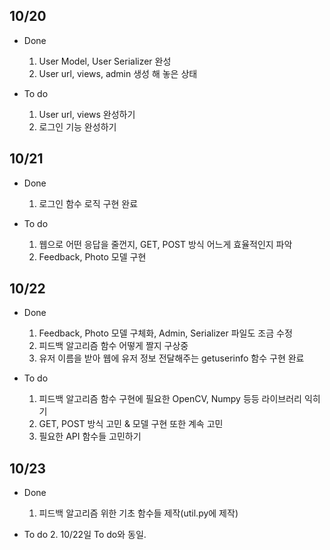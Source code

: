## 10/20
  - Done
    1. User Model, User Serializer 완성
    2. User url, views, admin 생성 해 놓은 상태

  - To do
    1. User url, views 완성하기
    2. 로그인 기능 완성하기

## 10/21
  - Done
    1. 로그인 함수 로직 구현 완료

  - To do
    1. 웹으로 어떤 응답을 줄껀지, GET, POST 방식 어느게 효율적인지 파악
    2. Feedback, Photo 모델 구현
  
## 10/22
  - Done
    1. Feedback, Photo 모델 구체화, Admin, Serializer 파일도 조금 수정
    2. 피드백 알고리즘 함수 어떻게 짤지 구상중
    3. 유저 이름을 받아 웹에 유저 정보 전달해주는 getuserinfo 함수 구현 완료

  - To do
    1. 피드백 알고리즘 함수 구현에 필요한 OpenCV, Numpy 등등 라이브러리 익히기
    2. GET, POST 방식 고민 & 모델 구현 또한 계속 고민
    3. 필요한 API 함수들 고민하기

## 10/23
  - Done
    1. 피드백 알고리즘 위한 기초 함수들 제작(util.py에 제작)

  - To do
    2. 10/22일 To do와 동일.